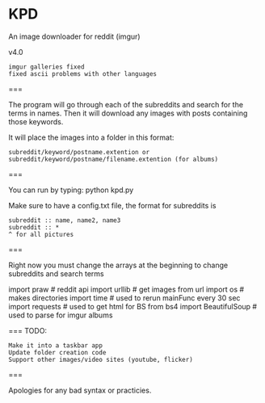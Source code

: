 KPD
===

An image downloader for reddit (imgur)


v4.0

	imgur galleries fixed
	fixed ascii problems with other languages


===

The program will go through each of the subreddits and search for the terms in names. Then it will download any images with posts containing
those keywords. 

It will place the images into a folder in this format:

	subreddit/keyword/postname.extention or
	subreddit/keyword/postname/filename.extention (for albums)

===

You can run by typing: 
	python kpd.py

Make sure to have a config.txt file, the format for subreddits is

	subreddit :: name, name2, name3 
	subreddit :: * 
	^ for all pictures

===

Right now you must change the arrays at the beginning to change subreddits and search terms

import praw # reddit api
import urllib # get images from url
import os # makes directories
import time # used to rerun mainFunc every 30 sec
import requests # used to get html for BS
from bs4 import BeautifulSoup # used to parse for imgur albums

===
	TODO:
	
	Make it into a taskbar app
	Update folder creation code
	Support other images/video sites (youtube, flicker)

===

Apologies for any bad syntax or practicies.
